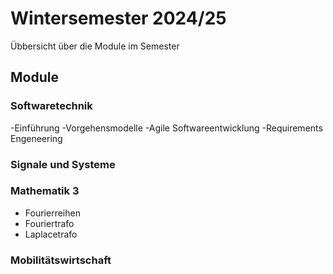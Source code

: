 # Wintersemester 2024/25

Übbersicht über die Module im Semester

## Module

### Softwaretechnik

-Einführung
-Vorgehensmodelle
-Agile Softwareentwicklung
-Requirements Engeneering

### Signale und Systeme

### Mathematik 3

- Fourierreihen
- Fouriertrafo
- Laplacetrafo
  
### Mobilitätswirtschaft
